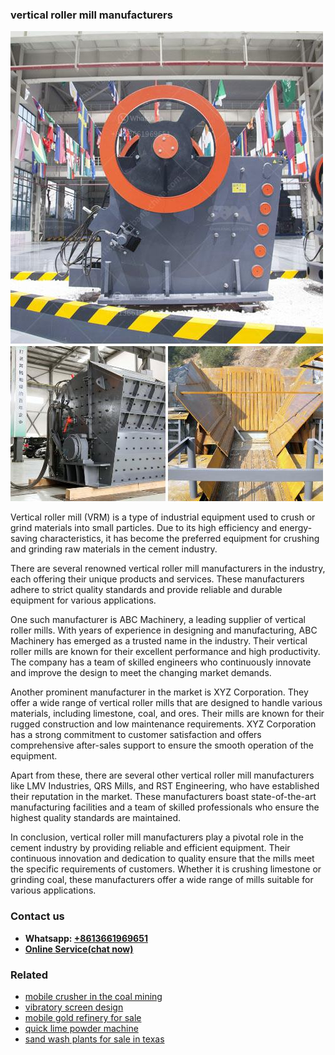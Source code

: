 <h3>vertical roller mill manufacturers</h3><img src='1708666520.jpg' alt=''><p>Vertical roller mill (VRM) is a type of industrial equipment used to crush or grind materials into small particles. Due to its high efficiency and energy-saving characteristics, it has become the preferred equipment for crushing and grinding raw materials in the cement industry.</p><p>There are several renowned vertical roller mill manufacturers in the industry, each offering their unique products and services. These manufacturers adhere to strict quality standards and provide reliable and durable equipment for various applications.</p><p>One such manufacturer is ABC Machinery, a leading supplier of vertical roller mills. With years of experience in designing and manufacturing, ABC Machinery has emerged as a trusted name in the industry. Their vertical roller mills are known for their excellent performance and high productivity. The company has a team of skilled engineers who continuously innovate and improve the design to meet the changing market demands.</p><p>Another prominent manufacturer in the market is XYZ Corporation. They offer a wide range of vertical roller mills that are designed to handle various materials, including limestone, coal, and ores. Their mills are known for their rugged construction and low maintenance requirements. XYZ Corporation has a strong commitment to customer satisfaction and offers comprehensive after-sales support to ensure the smooth operation of the equipment.</p><p>Apart from these, there are several other vertical roller mill manufacturers like LMV Industries, QRS Mills, and RST Engineering, who have established their reputation in the market. These manufacturers boast state-of-the-art manufacturing facilities and a team of skilled professionals who ensure the highest quality standards are maintained.</p><p>In conclusion, vertical roller mill manufacturers play a pivotal role in the cement industry by providing reliable and efficient equipment. Their continuous innovation and dedication to quality ensure that the mills meet the specific requirements of customers. Whether it is crushing limestone or grinding coal, these manufacturers offer a wide range of mills suitable for various applications.</p><h3>Contact us</h3><ul><li><strong>Whatsapp:&nbsp;<a href="https://wa.me/8613661969651">+8613661969651</a></strong></li><li><a href="https://swt.shibang-china.com/?git&amp;zhl&amp;vertical roller mill manufacturers"><strong>Online Service(chat now)</strong></a></li></ul><h3>Related</h3><ul><li><a href='mobile crusher in the coal mining.md'>mobile crusher in the coal mining</a></li><li><a href='vibratory screen design.md'>vibratory screen design</a></li><li><a href='mobile gold refinery for sale.md'>mobile gold refinery for sale</a></li><li><a href='quick lime powder machine.md'>quick lime powder machine</a></li><li><a href='sand wash plants for sale in texas.md'>sand wash plants for sale in texas</a></li></ul>